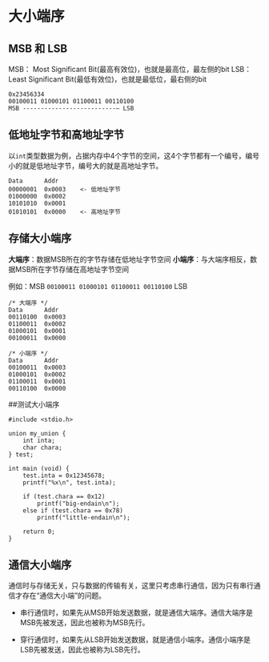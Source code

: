 # 大小端序

## MSB 和 LSB

MSB： Most Significant Bit(最高有效位)，也就是最高位，最左侧的bit
LSB： Least Significant Bit(最低有效位)，也就是最低位，最右侧的bit

```
0x23456334
00100011 01000101 01100011 00110100
MSB --------------------------— LSB
```

## 低地址字节和高地址字节

以`int`类型数据为例，占据内存中4个字节的空间，这4个字节都有一个编号，编号小的就是低地址字节，编号大的就是高地址字节。

```
Data      Addr
00000001  0x0003    <- 低地址字节
01000000  0x0002
10101010  0x0001
01010101  0x0000    <- 高地址字节
```

## 存储大小端序

**大端序**：数据MSB所在的字节存储在低地址字节空间
**小端序**：与大端序相反，数据MSB所在字节存储在高地址字节空间

例如：MSB `00100011 01000101 01100011 00110100` LSB
```
/* 大端序 */
Data      Addr
00110100  0x0003
01100011  0x0002
01000101  0x0001
00100011  0x0000

/* 小端序 */
Data      Addr
00100011  0x0003
01000101  0x0002
01100011  0x0001
00110100  0x0000
```

##测试大小端序

```
#include <stdio.h>

union my_union {
    int inta;
    char chara;
} test;

int main (void) {
    test.inta = 0x12345678;
    printf("%x\n", test.inta);

    if (test.chara == 0x12)
        printf("big-endain\n");
    else if (test.chara == 0x78)
        printf("little-endain\n");

    return 0;
}
```

## 通信大小端序

通信时与存储无关，只与数据的传输有关，这里只考虑串行通信，因为只有串行通信才存在“通信大小端”的问题。


- 串行通信时，如果先从MSB开始发送数据，就是通信大端序。通信大端序是MSB先被发送，因此也被称为MSB先行。

- 穿行通信时，如果先从LSB开始发送数据，就是通信小端序。通信小端序是LSB先被发送，因此也被称为LSB先行。
